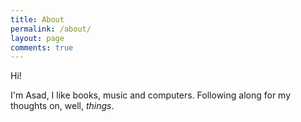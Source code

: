 ```yaml
---
title: About
permalink: /about/
layout: page
comments: true
---
```


Hi!

I'm Asad, I like books, music and computers. Following along for my thoughts on, well, _things_.